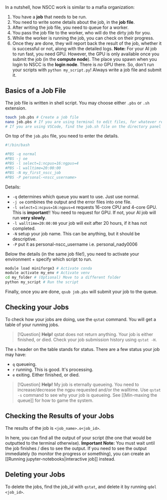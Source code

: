 In a nutshell, how NSCC work is similar to a mafia organization:
1. You have a **job** that needs to be run.
2. You need to write some details about the job, in the **job file**.
3. After writing the job file, you need to queue for a worker.
4. You pass the job file to the worker, who will do the dirty job for you.
5. While the worker is running the job, you can check on their progress.
6. Once they are done, they will report back the result of the job, whether it is successful or not, along with the detailed logs.
**Note:** For your AI job to run fast, you need GPU. However, the GPU is only available once you submit the job (in the **compute node**). The place you spawn when you login to NSCC is the **login node**. There is *no* GPU there. So, don't run your scripts with `python my_script.py`! Always write a job file and submit it.
## Basics of a Job File
The job file is written in shell script. You may choose either `.pbs` or `.sh` extension.
```bash
touch job.pbs # Create a job file
nano job.pbs # If you are using terminal to edit files, for whatever reason
# If you are using VSCode, find the job.sh file on the directory panel
```
On top of the `job.pbs` file, you need to enter the details.
```bash
#!/bin/bash

#PBS -q normal
#PBS -j oe
#PBS -l select=1:ncpus=16:ngpus=4
#PBS -l walltime=20:00:00
#PBS -N my_first_nscc_job
#PBS -P personal-<nscc_username>
```
Details:
- `-q` determines which queue you want to use. Just use normal.
- `-j oe` combines the output and the error files into one file.
- `-l select=1:ncpus=16:ngpus=4` requests 16-core CPU and 4-core GPU. This is **important**!! You need to request for GPU. If not, your AI job will run **very slowly**.
- `-l walltime=20:00:00` your job will exit after 20 hours, if it has not completed.
- `-N` setup your job name. This can be anything, but it should be descriptive.
- `-P` put it as personal-nscc_username i.e. personal_nady0006

Below the details (in the same job file!), you need to activate your environment + specify which script to run.
```bash
module load miniforge3 # Activate conda
module activate my_env # Activate venv
cd my_folder # (Optional) Move to a different folder
python my_script # Run the script
```

Finally, once you are done, `qsub job.pbs` will submit your job to the queue.
## Checking your Jobs
To check how your jobs are doing, use the `qstat` command. You will get a table of your running jobs.
> [!Question] **Help!** qstat does not return anything.
> Your job is either finished, or died. Check your job submission history using `qstat -H`.

The `s` header on the table stands for status. There are a few status your job may have:
- `q` queueing.
- `r` running. This is good. It's processing.
- `e` exiting. Either finished, or died.

>[!Question] **Help!** My job is eternally queueing.
>You need to increase/decrease the ngpu requested and/or the walltime. Use `qstat -s` command to see why your job is queueing. See [[Min-maxing the queue]] for how to game the system.
## Checking the Results of your Jobs
The results of the job is `<job_name>.o<job_id>`.

In here, you can find all the output of your script (the one that would be outputted to the terminal otherwise). **Important Note:** You must wait until the job finishes / dies to see the output. If you need to see the output immediately (to monitor the progress or something), you can create an [[Running jupyter-notebooks|interactive job]] instead.
## Deleting your Jobs
To delete the jobs, find the job_id with `qstat`, and delete it by running `qdel <job_id>`.
